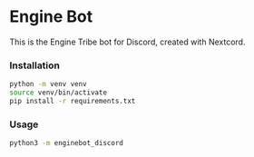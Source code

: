 # Engine Bot

This is the Engine Tribe bot for Discord, created with Nextcord.

### Installation

```bash
python -m venv venv
source venv/bin/activate
pip install -r requirements.txt
```

### Usage

```bash
python3 -m enginebot_discord
```
